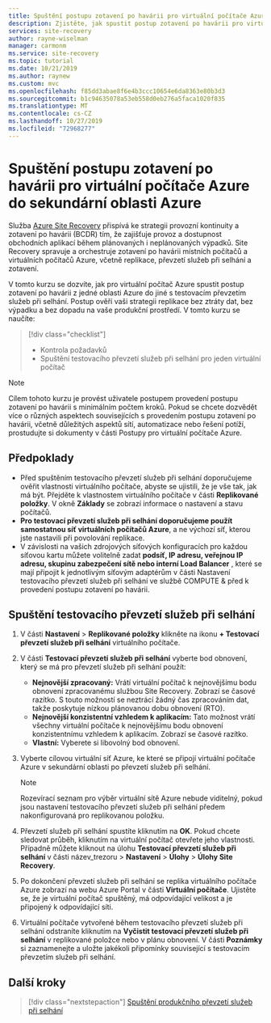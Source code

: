 ```yaml
---
title: Spuštění postupu zotavení po havárii pro virtuální počítače Azure do sekundární oblasti Azure pomocí služby Azure Site Recovery
description: Zjistěte, jak spustit postup zotavení po havárii pro virtuální počítače Azure IaaS do sekundární oblasti Azure pomocí služby Azure Site Recovery.
services: site-recovery
author: rayne-wiselman
manager: carmonm
ms.service: site-recovery
ms.topic: tutorial
ms.date: 10/21/2019
ms.author: raynew
ms.custom: mvc
ms.openlocfilehash: f85dd3abae8f6e4b3ccc10654e6da8363e80b3d3
ms.sourcegitcommit: b1c94635078a53eb558d0eb276a5faca1020f835
ms.translationtype: MT
ms.contentlocale: cs-CZ
ms.lasthandoff: 10/27/2019
ms.locfileid: "72968277"
---
```

# <a name="run-a-disaster-recovery-drill-for-azure-vms-to-a-secondary-azure-region"></a>Spuštění postupu zotavení po havárii pro virtuální počítače Azure do sekundární oblasti Azure

Služba [Azure Site Recovery](site-recovery-overview.md) přispívá ke strategii provozní kontinuity a zotavení po havárii (BCDR) tím, že zajišťuje provoz a dostupnost obchodních aplikací během plánovaných i neplánovaných výpadků. Site Recovery spravuje a orchestruje zotavení po havárii místních počítačů a virtuálních počítačů Azure, včetně replikace, převzetí služeb při selhání a zotavení.

V tomto kurzu se dozvíte, jak pro virtuální počítač Azure spustit postup zotavení po havárii z jedné oblasti Azure do jiné s testovacím převzetím služeb při selhání. Postup ověří vaši strategii replikace bez ztráty dat, bez výpadku a bez dopadu na vaše produkční prostředí. V tomto kurzu se naučíte:

> [!div class="checklist"]
> * Kontrola požadavků
> * Spuštění testovacího převzetí služeb při selhání pro jeden virtuální počítač

> [!NOTE]
> Cílem tohoto kurzu je provést uživatele postupem provedení postupu zotavení po havárii s minimálním počtem kroků. Pokud se chcete dozvědět více o různých aspektech souvisejících s provedením postupu zotavení po havárii, včetně důležitých aspektů sítí, automatizace nebo řešení potíží, prostudujte si dokumenty v části Postupy pro virtuální počítače Azure.

## <a name="prerequisites"></a>Předpoklady

- Před spuštěním testovacího převzetí služeb při selhání doporučujeme ověřit vlastnosti virtuálního počítače, abyste se ujistili, že je vše tak, jak má být.  Přejděte k vlastnostem virtuálního počítače v části **Replikované položky**. V okně **Základy** se zobrazí informace o nastavení a stavu počítačů.
- **Pro testovací převzetí služeb při selhání doporučujeme použít samostatnou síť virtuálních počítačů Azure**, a ne výchozí síť, kterou jste nastavili při povolování replikace.
- V závislosti na vašich zdrojových síťových konfiguracích pro každou síťovou kartu můžete volitelně zadat **podsíť, IP adresu, veřejnou IP adresu, skupinu zabezpečení sítě nebo interní Load Balancer** , které se mají připojit k jednotlivým síťovým adaptérům v části Nastavení testovacího převzetí služeb při selhání ve službě COMPUTE & před k provedení postupu zotavení po havárii.


## <a name="run-a-test-failover"></a>Spuštění testovacího převzetí služeb při selhání

1. V části **Nastavení** > **Replikované položky** klikněte na ikonu **+ Testovací převzetí služeb při selhání** virtuálního počítače.

2. V části **Testovací převzetí služeb při selhání** vyberte bod obnovení, který se má pro převzetí služeb při selhání použít:

   - **Nejnovější zpracovaný:** Vrátí virtuální počítač k nejnovějšímu bodu obnovení zpracovanému službou Site Recovery. Zobrazí se časové razítko. S touto možností se neztrácí žádný čas zpracováním dat, takže poskytuje nízkou plánovanou dobu obnovení (RTO).
   - **Nejnovější konzistentní vzhledem k aplikacím:** Tato možnost vrátí všechny virtuální počítače k nejnovějšímu bodu obnovení konzistentnímu vzhledem k aplikacím. Zobrazí se časové razítko.
   - **Vlastní:** Vyberete si libovolný bod obnovení.

3. Vyberte cílovou virtuální síť Azure, ke které se připojí virtuální počítače Azure v sekundární oblasti po převzetí služeb při selhání.

    > [!NOTE]
    > Rozevírací seznam pro výběr virtuální sítě Azure nebude viditelný, pokud jsou nastavení testovacího převzetí služeb při selhání předem nakonfigurovaná pro replikovanou položku.

4. Převzetí služeb při selhání spustíte kliknutím na **OK**. Pokud chcete sledovat průběh, kliknutím na virtuální počítač otevřete jeho vlastnosti. Případně můžete kliknout na úlohu **Testovací převzetí služeb při selhání** v části název_trezoru > **Nastavení** > **Úlohy** > **Úlohy Site Recovery**.
5. Po dokončení převzetí služeb při selhání se replika virtuálního počítače Azure zobrazí na webu Azure Portal v části **Virtuální počítače**. Ujistěte se, že je virtuální počítač spuštěný, má odpovídající velikost a je připojený k odpovídající síti.
6. Virtuální počítače vytvořené během testovacího převzetí služeb při selhání odstraníte kliknutím na **Vyčistit testovací převzetí služeb při selhání** v replikované položce nebo v plánu obnovení. V části **Poznámky** si zaznamenejte a uložte jakékoli připomínky související s testovacím převzetím služeb při selhání.

## <a name="next-steps"></a>Další kroky

> [!div class="nextstepaction"]
> [Spuštění produkčního převzetí služeb při selhání](azure-to-azure-tutorial-failover-failback.md)

